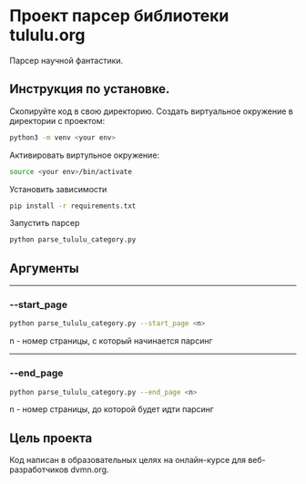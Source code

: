 # Проект парсер библиотеки tululu.org
Парсер научной фантастики.
## Инструкция по установке.
 Скопируйте код в свою директорию.
 Cоздать виртуальное окружение в директории с проектом:
 ```bash 
 python3 -m venv <your env>
 ```
 Активировать виртульное окружение:
  ```bash 
  source <your env>/bin/activate
  ```
 Установить зависимости
 ```bash 
 pip install -r requirements.txt
 ```
 Запустить парсер
 ```bash 
 python parse_tululu_category.py
 ```
## Аргументы
***
### --start_page
```bash
python parse_tululu_category.py --start_page <n>
```
 n - номер страницы, с который начинается парсинг
***
### --end_page
```bash
python parse_tululu_category.py --end_page <n>
```
 n - номер страницы, до которой будет идти парсинг
## Цель проекта
Код написан в образовательных целях на онлайн-курсе для веб-разработчиков dvmn.org.


